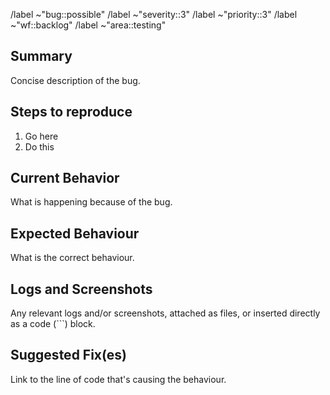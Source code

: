 /label ~"bug::possible"
/label ~"severity::3"
/label ~"priority::3"
/label ~"wf::backlog"
/label ~"area::testing"

## Summary

Concise description of the bug.

## Steps to reproduce

1. Go here
2. Do this

## Current Behavior

What is happening because of the bug.

## Expected Behaviour

What is the correct behaviour.

## Logs and Screenshots

Any relevant logs and/or screenshots, attached as files, or
inserted directly as a code (```) block.

## Suggested Fix(es)

Link to the line of code that's causing the behaviour.
